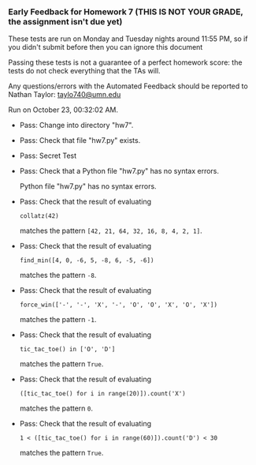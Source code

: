 ### Early Feedback for Homework 7 (THIS IS NOT YOUR GRADE, the assignment isn't due yet)

These tests are run on Monday and Tuesday nights around 11:55 PM, so if you didn't submit before then you can ignore this document

Passing these tests is not a guarantee of a perfect homework score: the tests do not check everything that the TAs will.

Any questions/errors with the Automated Feedback should be reported to Nathan Taylor: taylo740@umn.edu

Run on October 23, 00:32:02 AM.

+ Pass: Change into directory "hw7".

+ Pass: Check that file "hw7.py" exists.

+ Pass: Secret Test

+ Pass: Check that a Python file "hw7.py" has no syntax errors.

    Python file "hw7.py" has no syntax errors.



+ Pass: 
Check that the result of evaluating
   ```
   collatz(42)
   ```
   matches the pattern `[42, 21, 64, 32, 16, 8, 4, 2, 1]`.

   




+ Pass: 
Check that the result of evaluating
   ```
   find_min([4, 0, -6, 5, -8, 6, -5, -6])
   ```
   matches the pattern `-8`.

   




+ Pass: 
Check that the result of evaluating
   ```
   force_win(['-', '-', 'X', '-', 'O', 'O', 'X', 'O', 'X'])
   ```
   matches the pattern `-1`.

   




+ Pass: 
Check that the result of evaluating
   ```
   tic_tac_toe() in ['O', 'D']
   ```
   matches the pattern `True`.

   




+ Pass: 
Check that the result of evaluating
   ```
   ([tic_tac_toe() for i in range(20)]).count('X')
   ```
   matches the pattern `0`.

   




+ Pass: 
Check that the result of evaluating
   ```
   1 < ([tic_tac_toe() for i in range(60)]).count('D') < 30
   ```
   matches the pattern `True`.

   




